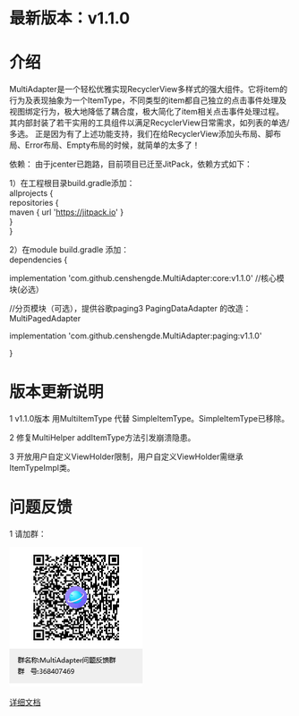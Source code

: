 # 最新版本：v1.1.0
# 介绍

   MultiAdapter是一个轻松优雅实现RecyclerView多样式的强大组件。它将item的行为及表现抽象为一个ItemType，不同类型的item都自己独立的点击事件处理及视图绑定行为，极大地降低了耦合度，极大简化了item相关点击事件处理过程。
其内部封装了若干实用的工具组件以满足RecyclerView日常需求，如列表的单选/多选。
正是因为有了上述功能支持，我们在给RecyclerView添加头布局、脚布局、Error布局、Empty布局的时候，就简单的太多了！


依赖： 由于jcenter已跑路，目前项目已迁至JitPack，依赖方式如下：

1）在工程根目录build.gradle添加：  
allprojects {  
repositories {  
maven { url 'https://jitpack.io' }  
}  
}

2）在module build.gradle 添加：  
dependencies { 

implementation 'com.github.censhengde.MultiAdapter:core:v1.1.0'  //核心模块(必选）

//分页模块（可选），提供谷歌paging3 PagingDataAdapter 的改造：MultiPagedAdapter

implementation 'com.github.censhengde.MultiAdapter:paging:v1.1.0'

}

# 版本更新说明
1 v1.1.0版本 用MultiItemType 代替 SimpleItemType。SimpleItemType已移除。

2 修复MultiHelper addItemType方法引发崩溃隐患。

3 开放用户自定义ViewHolder限制，用户自定义ViewHolder需继承ItemTypeImpl类。

# 问题反馈
 1 请加群：

![MultiAdapter问题反馈群群聊二维码.png](image/MultiAdapter问题反馈群群聊二维码.png)

[详细文档](https://www.jianshu.com/p/b6b5f03ff304)

